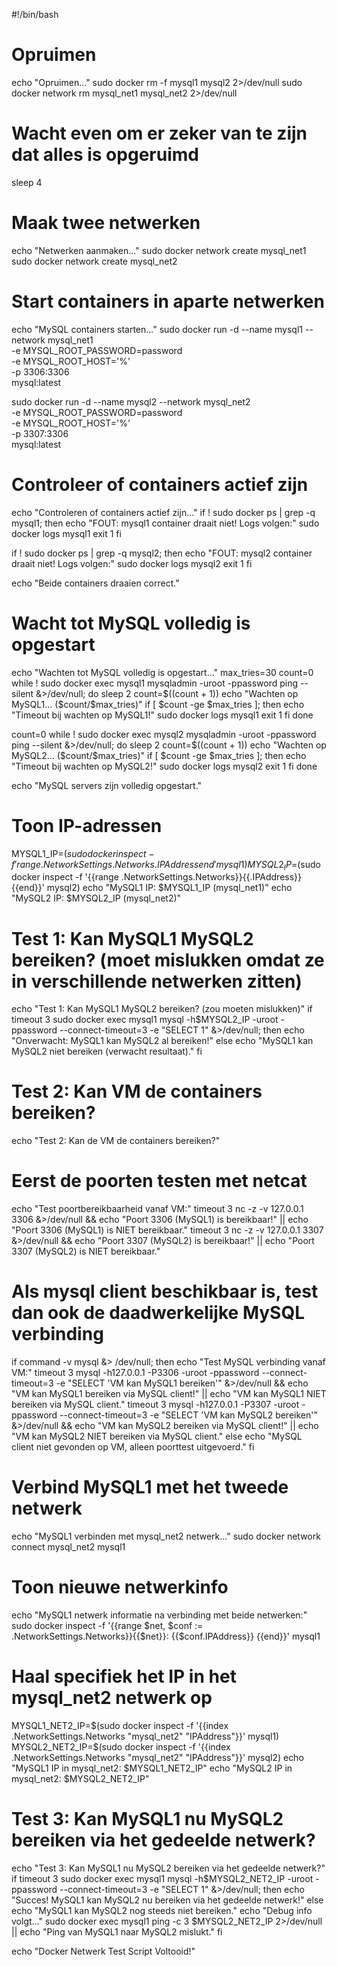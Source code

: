 #!/bin/bash
# Opruimen
echo "Opruimen..."
sudo docker rm -f mysql1 mysql2 2>/dev/null
sudo docker network rm mysql_net1 mysql_net2 2>/dev/null

# Wacht even om er zeker van te zijn dat alles is opgeruimd
sleep 4

# Maak twee netwerken
echo "Netwerken aanmaken..."
sudo docker network create mysql_net1
sudo docker network create mysql_net2

# Start containers in aparte netwerken
echo "MySQL containers starten..."
sudo docker run -d --name mysql1 --network mysql_net1 \
  -e MYSQL_ROOT_PASSWORD=password \
  -e MYSQL_ROOT_HOST='%' \
  -p 3306:3306 \
  mysql:latest

sudo docker run -d --name mysql2 --network mysql_net2 \
  -e MYSQL_ROOT_PASSWORD=password \
  -e MYSQL_ROOT_HOST='%' \
  -p 3307:3306 \
  mysql:latest

# Controleer of containers actief zijn
echo "Controleren of containers actief zijn..."
if ! sudo docker ps | grep -q mysql1; then
  echo "FOUT: mysql1 container draait niet! Logs volgen:"
  sudo docker logs mysql1
  exit 1
fi

if ! sudo docker ps | grep -q mysql2; then
  echo "FOUT: mysql2 container draait niet! Logs volgen:"
  sudo docker logs mysql2
  exit 1
fi

echo "Beide containers draaien correct."

# Wacht tot MySQL volledig is opgestart
echo "Wachten tot MySQL volledig is opgestart..."
max_tries=30
count=0
while ! sudo docker exec mysql1 mysqladmin -uroot -ppassword ping --silent &>/dev/null; do
  sleep 2
  count=$((count + 1))
  echo "Wachten op MySQL1... ($count/$max_tries)"
  if [ $count -ge $max_tries ]; then
    echo "Timeout bij wachten op MySQL1!"
    sudo docker logs mysql1
    exit 1
  fi
done

count=0
while ! sudo docker exec mysql2 mysqladmin -uroot -ppassword ping --silent &>/dev/null; do
  sleep 2
  count=$((count + 1))
  echo "Wachten op MySQL2... ($count/$max_tries)"
  if [ $count -ge $max_tries ]; then
    echo "Timeout bij wachten op MySQL2!"
    sudo docker logs mysql2
    exit 1
  fi
done

echo "MySQL servers zijn volledig opgestart."

# Toon IP-adressen
MYSQL1_IP=$(sudo docker inspect -f '{{range .NetworkSettings.Networks}}{{.IPAddress}}{{end}}' mysql1)
MYSQL2_IP=$(sudo docker inspect -f '{{range .NetworkSettings.Networks}}{{.IPAddress}}{{end}}' mysql2)
echo "MySQL1 IP: $MYSQL1_IP (mysql_net1)"
echo "MySQL2 IP: $MYSQL2_IP (mysql_net2)"

# Test 1: Kan MySQL1 MySQL2 bereiken? (moet mislukken omdat ze in verschillende netwerken zitten)
echo "Test 1: Kan MySQL1 MySQL2 bereiken? (zou moeten mislukken)"
if timeout 3 sudo docker exec mysql1 mysql -h$MYSQL2_IP -uroot -ppassword --connect-timeout=3 -e "SELECT 1" &>/dev/null; then
  echo "Onverwacht: MySQL1 kan MySQL2 al bereiken!"
else
  echo "MySQL1 kan MySQL2 niet bereiken (verwacht resultaat)."
fi

# Test 2: Kan VM de containers bereiken?
echo "Test 2: Kan de VM de containers bereiken?"
# Eerst de poorten testen met netcat
echo "Test poortbereikbaarheid vanaf VM:"
timeout 3 nc -z -v 127.0.0.1 3306 &>/dev/null && echo "Poort 3306 (MySQL1) is bereikbaar!" || echo "Poort 3306 (MySQL1) is NIET bereikbaar."
timeout 3 nc -z -v 127.0.0.1 3307 &>/dev/null && echo "Poort 3307 (MySQL2) is bereikbaar!" || echo "Poort 3307 (MySQL2) is NIET bereikbaar."

# Als mysql client beschikbaar is, test dan ook de daadwerkelijke MySQL verbinding
if command -v mysql &> /dev/null; then
  echo "Test MySQL verbinding vanaf VM:"
  timeout 3 mysql -h127.0.0.1 -P3306 -uroot -ppassword --connect-timeout=3 -e "SELECT 'VM kan MySQL1 bereiken'" &>/dev/null && echo "VM kan MySQL1 bereiken via MySQL client!" || echo "VM kan MySQL1 NIET bereiken via MySQL client."
  timeout 3 mysql -h127.0.0.1 -P3307 -uroot -ppassword --connect-timeout=3 -e "SELECT 'VM kan MySQL2 bereiken'" &>/dev/null && echo "VM kan MySQL2 bereiken via MySQL client!" || echo "VM kan MySQL2 NIET bereiken via MySQL client."
else
  echo "MySQL client niet gevonden op VM, alleen poorttest uitgevoerd."
fi

# Verbind MySQL1 met het tweede netwerk
echo "MySQL1 verbinden met mysql_net2 netwerk..."
sudo docker network connect mysql_net2 mysql1

# Toon nieuwe netwerkinfo
echo "MySQL1 netwerk informatie na verbinding met beide netwerken:"
sudo docker inspect -f '{{range $net, $conf := .NetworkSettings.Networks}}{{$net}}: {{$conf.IPAddress}} {{end}}' mysql1

# Haal specifiek het IP in het mysql_net2 netwerk op
MYSQL1_NET2_IP=$(sudo docker inspect -f '{{index .NetworkSettings.Networks "mysql_net2" "IPAddress"}}' mysql1)
MYSQL2_NET2_IP=$(sudo docker inspect -f '{{index .NetworkSettings.Networks "mysql_net2" "IPAddress"}}' mysql2)
echo "MySQL1 IP in mysql_net2: $MYSQL1_NET2_IP"
echo "MySQL2 IP in mysql_net2: $MYSQL2_NET2_IP"

# Test 3: Kan MySQL1 nu MySQL2 bereiken via het gedeelde netwerk?
echo "Test 3: Kan MySQL1 nu MySQL2 bereiken via het gedeelde netwerk?"
if timeout 3 sudo docker exec mysql1 mysql -h$MYSQL2_NET2_IP -uroot -ppassword --connect-timeout=3 -e "SELECT 1" &>/dev/null; then
  echo "Succes! MySQL1 kan MySQL2 nu bereiken via het gedeelde netwerk!"
else
  echo "MySQL1 kan MySQL2 nog steeds niet bereiken."
  echo "Debug info volgt..."
  sudo docker exec mysql1 ping -c 3 $MYSQL2_NET2_IP 2>/dev/null || echo "Ping van MySQL1 naar MySQL2 mislukt."
fi

echo "Docker Netwerk Test Script Voltooid!"